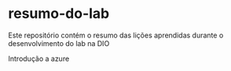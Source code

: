 # resumo-do-lab
Este repositório contém o resumo das lições aprendidas durante o desenvolvimento do lab na DIO


Introdução a azure

